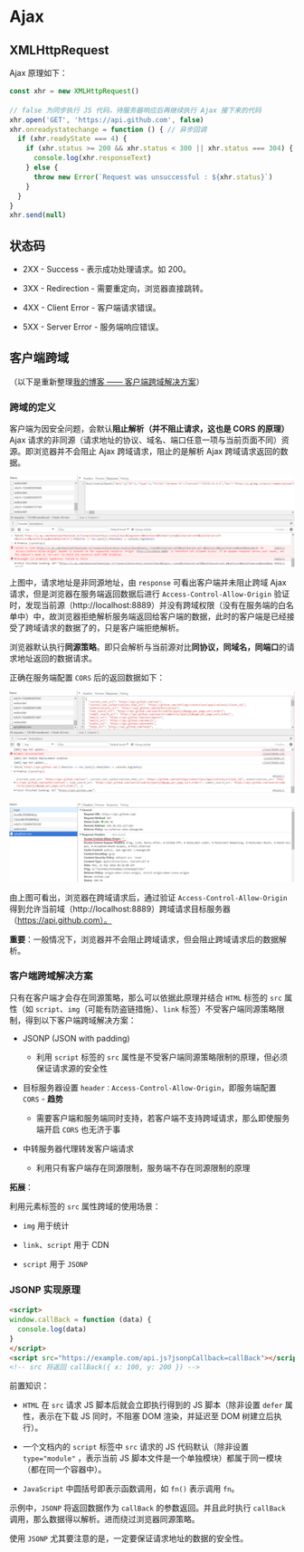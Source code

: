 # Ajax

## XMLHttpRequest

Ajax 原理如下：

```js
const xhr = new XMLHttpRequest()

// false 为同步执行 JS 代码，待服务器响应后再继续执行 Ajax 接下来的代码
xhr.open('GET', 'https://api.github.com', false)
xhr.onreadystatechange = function () { // 异步回调
  if (xhr.readyState === 4) {
    if (xhr.status >= 200 && xhr.status < 300 || xhr.status === 304) {
      console.log(xhr.responseText)
    } else {
      throw new Error(`Request was unsuccessful : ${xhr.status}`)
    }
  }
}
xhr.send(null)
```

## 状态码

- 2XX - Success - 表示成功处理请求。如 200。

- 3XX - Redirection - 需要重定向，浏览器直接跳转。

- 4XX - Client Error - 客户端请求错误。

- 5XX - Server Error - 服务端响应错误。

## 客户端跨域

（以下是重新整理[我的博客 —— 客户端跨域解决方案][Cross-domain-solution]）

[Cross-domain-solution]:https://lbwa.github.io/2018/04/19/Cross-domain-solution/

### 跨域的定义

客户端为因安全问题，会默认**阻止解析（并不阻止请求，这也是 CORS 的原理）** Ajax 请求的非同源（请求地址的协议、域名、端口任意一项与当前页面不同）资源。即浏览器并不会阻止 Ajax 跨域请求，阻止的是解析 Ajax 跨域请求返回的数据。

![NO-CORS](No-CORS.png)

上图中，请求地址是非同源地址，由 `response` 可看出客户端并未阻止跨域 Ajax 请求，但是浏览器在服务端返回数据后进行 `Access-Control-Allow-Origin` 验证时，发现当前源（http://localhost:8889）并没有跨域权限（没有在服务端的白名单中）中，故浏览器拒绝解析服务端返回给客户端的数据，此时的客户端是已经接受了跨域请求的数据了的，只是客户端拒绝解析。

浏览器默认执行**同源策略**。即只会解析与当前源对比**同协议，同域名，同端口**的请求地址返回的数据请求。

正确在服务端配置 `CORS` 后的返回数据如下：

![Set-CORS](Set-CORS.png)

![Set-CORS1](Set-CORS1.png)

由上图可看出，浏览器在跨域请求后，通过验证 `Access-Control-Allow-Origin` 得到允许当前域（http://localhost:8889）跨域请求目标服务器（https://api.github.com）。

**重要**：一般情况下，浏览器并不会阻止跨域请求，但会阻止跨域请求后的数据解析。

### 客户端跨域解决方案

只有在客户端才会存在同源策略，那么可以依据此原理并结合 `HTML` 标签的 `src` 属性（如 `script`、`img`（可能有防盗链措施）、`link` 标签）不受客户端同源策略限制，得到以下客户端跨域解决方案：

- JSONP (JSON with padding)

  - 利用 `script` 标签的 `src` 属性是不受客户端同源策略限制的原理，但必须保证请求源的安全性

- 目标服务器设置 `header：Access-Control-Allow-Origin`，即服务端配置 `CORS` - **趋势**

  - 需要客户端和服务端同时支持，若客户端不支持跨域请求，那么即使服务端开启 `CORS` 也无济于事

- 中转服务器代理转发客户端请求

  - 利用只有客户端存在同源限制，服务端不存在同源限制的原理

**拓展**：

利用元素标签的 `src` 属性跨域的使用场景：

- `img` 用于统计

- `link`、`script` 用于 CDN

- `script` 用于 `JSONP`

### JSONP 实现原理

```html
<script>
window.callBack = function (data) {
  console.log(data)
}
</script>
<script src="https://example.com/api.js?jsonpCallback=callBack"></script>
<!-- src 将返回 callBack({ x: 100, y: 200 }) -->
```
前置知识：

- `HTML` 在 `src` 请求 JS 脚本后就会立即执行得到的 JS 脚本（除非设置 `defer` 属性，表示在下载 JS 同时，不阻塞 DOM 渲染，并延迟至 DOM 树建立后执行）。

- 一个文档内的 `script` 标签中 `src` 请求的 JS 代码默认（除非设置 `type="module"` ，表示当前 JS 脚本文件是一个单独模块）都属于同一模块（都在同一个容器中）。

- `JavaScript` 中圆括号即表示函数调用，如 `fn()` 表示调用 `fn`。

示例中，`JSONP` 将返回数据作为 `callBack` 的参数返回。并且此时执行 `callBack` 调用，那么数据得以解析。进而绕过浏览器同源策略。

使用 `JSONP` 尤其要注意的是，一定要保证请求地址的数据的安全性。